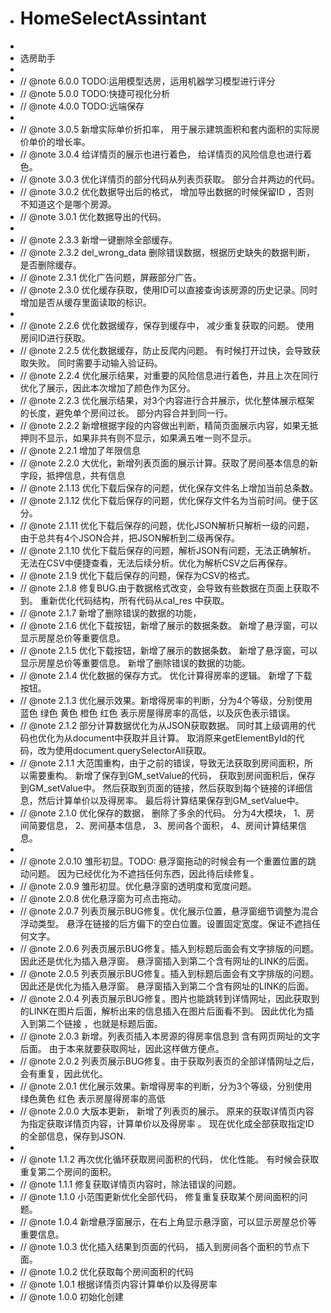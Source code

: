 * # HomeSelectAssintant
* 
* 选房助手
* 
* // @note 6.0.0 TODO:运用模型选房，运用机器学习模型进行评分
* // @note 5.0.0 TODO:快捷可视化分析
* // @note 4.0.0 TODO:远端保存
* 
* // @note 3.0.5 新增实际单价折扣率， 用于展示建筑面积和套内面积的实际房价单价的增长率。
* // @note 3.0.4 给详情页的展示也进行着色， 给详情页的风险信息也进行着色。
* // @note 3.0.3 优化详情页的部分代码从列表页获取。  部分合并两边的代码。
* // @note 3.0.2 优化数据导出后的格式， 增加导出数据的时候保留ID ，否则不知道这个是哪个房源。
* // @note 3.0.1 优化数据导出的代码。
* 
* // @note 2.3.3 新增一键删除全部缓存。
* // @note 2.3.2 del_wrong_data 删除错误数据，根据历史缺失的数据判断，是否删除缓存。
* // @note 2.3.1 优化广告问题，屏蔽部分广告。
* // @note 2.3.0 优化缓存获取，使用ID可以直接查询该房源的历史记录。同时增加是否从缓存里面读取的标识。
* 
* // @note 2.2.6 优化数据缓存，保存到缓存中， 减少重复获取的问题。 使用房间ID进行获取。
* // @note 2.2.5 优化数据缓存，防止反爬内问题。  有时候打开过快，会导致获取失败。 同时需要手动输入验证码。
* // @note 2.2.4 优化展示结果，对重要的风险信息进行着色，并且上次在同行优化了展示，因此本次增加了颜色作为区分。
* // @note 2.2.3 优化展示结果，对3个内容进行合并展示，优化整体展示框架的长度，避免单个房间过长。 部分内容合并到同一行。
* // @note 2.2.2 新增根据字段的内容做出判断，精简页面展示内容，如果无抵押则不显示，如果非共有则不显示，如果满五唯一则不显示。
* // @note 2.2.1 增加了年限信息
* // @note 2.2.0 大优化，新增列表页面的展示计算。获取了房间基本信息的新字段，抵押信息，共有信息
* // @note 2.1.13 优化下载后保存的问题，优化保存文件名上增加当前总条数。
* // @note 2.1.12 优化下载后保存的问题，优化保存文件名为当前时间。便于区分。
* // @note 2.1.11 优化下载后保存的问题，优化JSON解析只解析一级的问题，由于总共有4个JSON合并，把JSON解析到二级再保存。
* // @note 2.1.10 优化下载后保存的问题，解析JSON有问题，无法正确解析。无法在CSV中便捷查看，无法后续分析。优化为解析CSV之后再保存。
* // @note 2.1.9 优化下载后保存的问题，保存为CSV的格式。
* // @note 2.1.8 修复BUG.由于数据格式改变，会导致有些数据在页面上获取不到。  重新优化代码结构，所有代码从cal_res 中获取。
* // @note 2.1.7 新增了删除错误的数据的功能，
* // @note 2.1.6 优化下载按钮，新增了展示的数据条数。  新增了悬浮窗，可以显示房屋总价等重要信息。
* // @note 2.1.5 优化下载按钮，新增了展示的数据条数。  新增了悬浮窗，可以显示房屋总价等重要信息。  新增了删除错误的数据的功能。
* // @note 2.1.4 优化数据的保存方式。   优化计算得房率的逻辑。  新增了下载按钮。
* // @note 2.1.3 优化展示效果。新增得房率的判断，分为4个等级，分别使用蓝色 绿色 黄色 橙色   红色 表示房屋得房率的高低，以及灰色表示错误。
* // @note 2.1.2 部分计算数据优化为从JSON获取数据。 同时其上级调用的代码也优化为从document中获取并且计算。  取消原来getElementById的代码，改为使用document.querySelectorAll获取。
* // @note 2.1.1 大范围重构，由于之前的错误，导致无法获取到房间面积，所以需要重构。   新增了保存到GM_setValue的代码， 获取到房间面积后，保存到GM_setValue中。  然后获取到页面的链接，然后获取到每个链接的详细信息，然后计算单价以及得房率。  最后将计算结果保存到GM_setValue中。
* // @note 2.1.0 优化保存的数据， 删除了多余的代码。  分为4大模块， 1、房间简要信息， 2、房间基本信息， 3、房间各个面积， 4、房间计算结果信息。
* 
* // @note 2.0.10 雏形初显。TODO: 悬浮窗拖动的时候会有一个重置位置的跳动问题。  因为已经优化为不遮挡任何东西，因此待后续修复。
* // @note 2.0.9 雏形初显。优化悬浮窗的透明度和宽度问题。
* // @note 2.0.8 优化悬浮窗为可点击拖动。
* // @note 2.0.7 列表页展示BUG修复。优化展示位置，悬浮窗细节调整为混合浮动类型。 悬浮在链接的后方偏下的空白位置。设置固定宽度。保证不遮挡任何文字。
* // @note 2.0.6 列表页展示BUG修复。插入到标题后面会有文字排版的问题。因此还是优化为插入悬浮窗。 悬浮窗插入到第二个含有网址的LINK的后面。
* // @note 2.0.5 列表页展示BUG修复。插入到标题后面会有文字排版的问题。因此还是优化为插入悬浮窗。 悬浮窗插入到第二个含有网址的LINK的后面。
* // @note 2.0.4 列表页展示BUG修复。图片也能跳转到详情网址，因此获取到的LINK在图片后面，解析出来的信息插入在图片后面看不到。 因此优化为插入到第二个链接 ，也就是标题后面。
* // @note 2.0.3 新增。列表页插入本房源的得房率信息到 含有网页网址的文字后面。 由于本来就要获取网址，因此这样做方便点。
* // @note 2.0.2 列表页展示BUG修复。由于获取列表页的全部详情网址之后，会有重复，因此优化。
* // @note 2.0.1 优化展示效果。新增得房率的判断，分为3个等级，分别使用 绿色黄色  红色 表示房屋得房率的高低
* // @note 2.0.0 大版本更新， 新增了列表页的展示。 原来的获取详情页内容为指定获取详情页内容，计算单价以及得房率 。 现在优化成全部获取指定ID的全部信息，保存到JSON.
* 
* // @note 1.1.2 再次优化循环获取房间面积的代码， 优化性能。  有时候会获取重复第二个房间的面积。
* // @note 1.1.1 修复获取详情页内容时，除法错误的问题。
* // @note 1.1.0 小范围更新优化全部代码， 修复重复获取某个房间面积的问题。
* // @note 1.0.4 新增悬浮窗展示，在右上角显示悬浮窗，可以显示房屋总价等重要信息。
* // @note 1.0.3 优化插入结果到页面的代码， 插入到房间各个面积的节点下面。
* // @note 1.0.2 优化获取每个房间面积的代码
* // @note 1.0.1 根据详情页内容计算单价以及得房率
* // @note 1.0.0 初始化创建